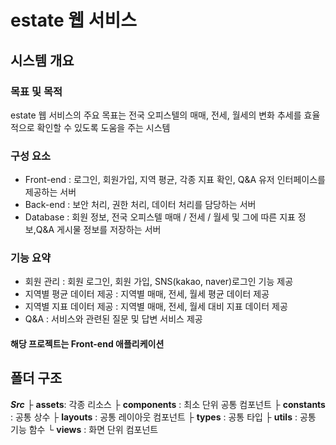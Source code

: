# estate 웹 서비스

## 시스템 개요
  
### 목표 및 목적
estate 웹 서비스의 주요 목표는 전국 오피스텔의 매매, 전세, 월세의 변화 추세를 효율적으로 확인할 수 있도록 도움을 주는 시스템 

### 구성 요소
- Front-end : 로그인, 회원가입, 지역 평균, 각종 지표 확인, Q&A 유저 인터페이스를 제공하는 서버
- Back-end : 보안 처리, 권한 처리, 데이터 처리를 담당하는 서버
- Database : 회원 정보, 전국 오피스텔 매매 / 전세 / 월세 및 그에 따른 지표 정보,Q&A 게시물 정보를 저장하는 서버

### 기능 요약 
- 회원 관리 : 회원 로그인, 회원 가입, SNS(kakao, naver)로그인 기능 제공
- 지역별 평균 데이터 제공 : 지역별 매매, 전세, 월세 평균 데이터 제공 
- 지역별 지표 데이터 제공 : 지역별 매매, 전세, 월세 대비 지표 데이터 제공
- Q&A : 서비스와 관련된 질문 및 답변 서비스 제공

#### 해당 프로젝트는 Front-end 애플리케이션 

## 폴더 구조
***Src***
├ **assets**: 각종 리소스
├ **components** : 최소 단위 공통 컴포넌트
├ **constants** : 공통 상수
├ **layouts** : 공통 레이아웃 컴포넌트
├ **types** : 공통 타입
├ **utils** : 공통 기능 함수
└ **views** : 화면 단위 컴포넌트



